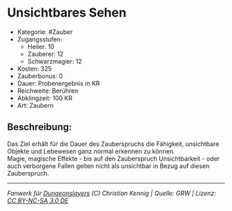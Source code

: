 # Unsichtbares Sehen  
- Kategorie: #Zauber  
- Zugangsstufen:  
  - Heiler: 10  
  - Zauberer: 12  
  - Schwarzmagier: 12  
- Kosten: 325  
- Zauberbonus: 0  
- Dauer: Probenergebnis in KR  
- Reichweite: Berühren  
- Abklingzeit: 100 KR  
- Art: Zaubern     

## Beschreibung:
Das Ziel erhält für die Dauer des Zauberspruchs die Fähigkeit, unsichtbare Objekte und Lebewesen ganz normal erkennen zu können.<br>Magie, magische Effekte - bis auf den Zauberspruch Unsichtbarkeit - oder auch verborgene Fallen gelten nicht als unsichtbar in Bezug auf diesen Zauberspruch.


___
*Fanwerk für [Dungeonslayers](https://www.dungeonslayers.net/) (C) Christian Kennig | Quelle: GRW | Lizenz: [CC BY-NC-SA 3.0 DE](https://creativecommons.org/licenses/by-nc-sa/3.0/de/)*